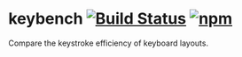 # keybench [![Build Status](https://travis-ci.org/peferron/keybench.svg?branch=master)](https://travis-ci.org/peferron/keybench) [![npm](https://img.shields.io/npm/v/keybench.svg)](https://www.npmjs.com/package/keybench)

Compare the keystroke efficiency of keyboard layouts.
